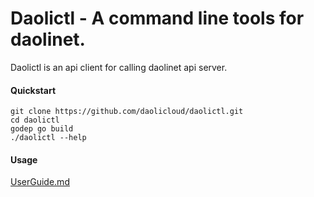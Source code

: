 Daolictl - A command line tools for daolinet.
=============================================

Daolictl is an api client for calling daolinet api server.

#### Quickstart

    git clone https://github.com/daolicloud/daolictl.git
    cd daolictl
    godep go build
    ./daolictl --help

#### Usage

[UserGuide.md](https://github.com/daolinet/daolinet/blob/master/docs/%E4%B8%AD%E6%96%87%E5%AE%89%E8%A3%85%E6%96%87%E6%A1%A3.md)
